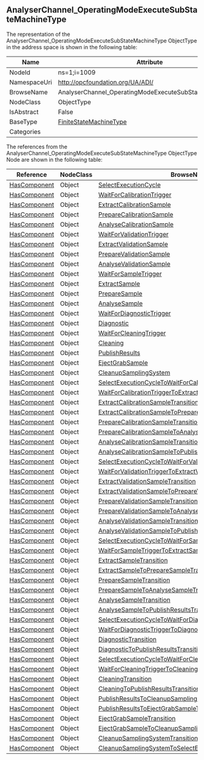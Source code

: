 <!-- objecttype -->
## AnalyserChannel_OperatingModeExecuteSubStateMachineType
  
<!-- end of text -->
The representation of the AnalyserChannel_OperatingModeExecuteSubStateMachineType ObjectType in the address space is shown in the following table:  

|Name|Attribute|
|---|---|
|NodeId|ns=1;i=1009|
|NamespaceUri|http://opcfoundation.org/UA/ADI/|
|BrowseName|AnalyserChannel_OperatingModeExecuteSubStateMachineType|
|NodeClass|ObjectType|
|IsAbstract|False|
|BaseType|[FiniteStateMachineType](../../../Core/Part5/ObjectTypes/FiniteStateMachineType/readme.md)|
|Categories||

The references from the AnalyserChannel_OperatingModeExecuteSubStateMachineType ObjectType Node are shown in the following table:  

|Reference|NodeClass|BrowseName|DataType|TypeDefinition|ModellingRule|
|---|---|---|---|---|---|
|[HasComponent](../../../Core/Part3/ReferenceTypes/HasComponent/readme.md)|Object|[SelectExecutionCycle](#SelectExecutionCycle)||[InitialStateType](../../../Core/Part5/ObjectTypes/InitialStateType/readme.md)||
|[HasComponent](../../../Core/Part3/ReferenceTypes/HasComponent/readme.md)|Object|[WaitForCalibrationTrigger](#WaitForCalibrationTrigger)||[StateType](../../../Core/Part5/ObjectTypes/StateType/readme.md)||
|[HasComponent](../../../Core/Part3/ReferenceTypes/HasComponent/readme.md)|Object|[ExtractCalibrationSample](#ExtractCalibrationSample)||[StateType](../../../Core/Part5/ObjectTypes/StateType/readme.md)||
|[HasComponent](../../../Core/Part3/ReferenceTypes/HasComponent/readme.md)|Object|[PrepareCalibrationSample](#PrepareCalibrationSample)||[StateType](../../../Core/Part5/ObjectTypes/StateType/readme.md)||
|[HasComponent](../../../Core/Part3/ReferenceTypes/HasComponent/readme.md)|Object|[AnalyseCalibrationSample](#AnalyseCalibrationSample)||[StateType](../../../Core/Part5/ObjectTypes/StateType/readme.md)||
|[HasComponent](../../../Core/Part3/ReferenceTypes/HasComponent/readme.md)|Object|[WaitForValidationTrigger](#WaitForValidationTrigger)||[StateType](../../../Core/Part5/ObjectTypes/StateType/readme.md)||
|[HasComponent](../../../Core/Part3/ReferenceTypes/HasComponent/readme.md)|Object|[ExtractValidationSample](#ExtractValidationSample)||[StateType](../../../Core/Part5/ObjectTypes/StateType/readme.md)||
|[HasComponent](../../../Core/Part3/ReferenceTypes/HasComponent/readme.md)|Object|[PrepareValidationSample](#PrepareValidationSample)||[StateType](../../../Core/Part5/ObjectTypes/StateType/readme.md)||
|[HasComponent](../../../Core/Part3/ReferenceTypes/HasComponent/readme.md)|Object|[AnalyseValidationSample](#AnalyseValidationSample)||[StateType](../../../Core/Part5/ObjectTypes/StateType/readme.md)||
|[HasComponent](../../../Core/Part3/ReferenceTypes/HasComponent/readme.md)|Object|[WaitForSampleTrigger](#WaitForSampleTrigger)||[StateType](../../../Core/Part5/ObjectTypes/StateType/readme.md)||
|[HasComponent](../../../Core/Part3/ReferenceTypes/HasComponent/readme.md)|Object|[ExtractSample](#ExtractSample)||[StateType](../../../Core/Part5/ObjectTypes/StateType/readme.md)||
|[HasComponent](../../../Core/Part3/ReferenceTypes/HasComponent/readme.md)|Object|[PrepareSample](#PrepareSample)||[StateType](../../../Core/Part5/ObjectTypes/StateType/readme.md)||
|[HasComponent](../../../Core/Part3/ReferenceTypes/HasComponent/readme.md)|Object|[AnalyseSample](#AnalyseSample)||[StateType](../../../Core/Part5/ObjectTypes/StateType/readme.md)||
|[HasComponent](../../../Core/Part3/ReferenceTypes/HasComponent/readme.md)|Object|[WaitForDiagnosticTrigger](#WaitForDiagnosticTrigger)||[StateType](../../../Core/Part5/ObjectTypes/StateType/readme.md)||
|[HasComponent](../../../Core/Part3/ReferenceTypes/HasComponent/readme.md)|Object|[Diagnostic](#Diagnostic)||[StateType](../../../Core/Part5/ObjectTypes/StateType/readme.md)||
|[HasComponent](../../../Core/Part3/ReferenceTypes/HasComponent/readme.md)|Object|[WaitForCleaningTrigger](#WaitForCleaningTrigger)||[StateType](../../../Core/Part5/ObjectTypes/StateType/readme.md)||
|[HasComponent](../../../Core/Part3/ReferenceTypes/HasComponent/readme.md)|Object|[Cleaning](#Cleaning)||[StateType](../../../Core/Part5/ObjectTypes/StateType/readme.md)||
|[HasComponent](../../../Core/Part3/ReferenceTypes/HasComponent/readme.md)|Object|[PublishResults](#PublishResults)||[StateType](../../../Core/Part5/ObjectTypes/StateType/readme.md)||
|[HasComponent](../../../Core/Part3/ReferenceTypes/HasComponent/readme.md)|Object|[EjectGrabSample](#EjectGrabSample)||[StateType](../../../Core/Part5/ObjectTypes/StateType/readme.md)||
|[HasComponent](../../../Core/Part3/ReferenceTypes/HasComponent/readme.md)|Object|[CleanupSamplingSystem](#CleanupSamplingSystem)||[StateType](../../../Core/Part5/ObjectTypes/StateType/readme.md)||
|[HasComponent](../../../Core/Part3/ReferenceTypes/HasComponent/readme.md)|Object|[SelectExecutionCycleToWaitForCalibrationTriggerTransition](#SelectExecutionCycleToWaitForCalibrationTriggerTransition)||[TransitionType](../../../Core/Part5/ObjectTypes/TransitionType/readme.md)||
|[HasComponent](../../../Core/Part3/ReferenceTypes/HasComponent/readme.md)|Object|[WaitForCalibrationTriggerToExtractCalibrationSampleTransition](#WaitForCalibrationTriggerToExtractCalibrationSampleTransition)||[TransitionType](../../../Core/Part5/ObjectTypes/TransitionType/readme.md)||
|[HasComponent](../../../Core/Part3/ReferenceTypes/HasComponent/readme.md)|Object|[ExtractCalibrationSampleTransition](#ExtractCalibrationSampleTransition)||[TransitionType](../../../Core/Part5/ObjectTypes/TransitionType/readme.md)||
|[HasComponent](../../../Core/Part3/ReferenceTypes/HasComponent/readme.md)|Object|[ExtractCalibrationSampleToPrepareCalibrationSampleTransition](#ExtractCalibrationSampleToPrepareCalibrationSampleTransition)||[TransitionType](../../../Core/Part5/ObjectTypes/TransitionType/readme.md)||
|[HasComponent](../../../Core/Part3/ReferenceTypes/HasComponent/readme.md)|Object|[PrepareCalibrationSampleTransition](#PrepareCalibrationSampleTransition)||[TransitionType](../../../Core/Part5/ObjectTypes/TransitionType/readme.md)||
|[HasComponent](../../../Core/Part3/ReferenceTypes/HasComponent/readme.md)|Object|[PrepareCalibrationSampleToAnalyseCalibrationSampleTransition](#PrepareCalibrationSampleToAnalyseCalibrationSampleTransition)||[TransitionType](../../../Core/Part5/ObjectTypes/TransitionType/readme.md)||
|[HasComponent](../../../Core/Part3/ReferenceTypes/HasComponent/readme.md)|Object|[AnalyseCalibrationSampleTransition](#AnalyseCalibrationSampleTransition)||[TransitionType](../../../Core/Part5/ObjectTypes/TransitionType/readme.md)||
|[HasComponent](../../../Core/Part3/ReferenceTypes/HasComponent/readme.md)|Object|[AnalyseCalibrationSampleToPublishResultsTransition](#AnalyseCalibrationSampleToPublishResultsTransition)||[TransitionType](../../../Core/Part5/ObjectTypes/TransitionType/readme.md)||
|[HasComponent](../../../Core/Part3/ReferenceTypes/HasComponent/readme.md)|Object|[SelectExecutionCycleToWaitForValidationTriggerTransition](#SelectExecutionCycleToWaitForValidationTriggerTransition)||[TransitionType](../../../Core/Part5/ObjectTypes/TransitionType/readme.md)||
|[HasComponent](../../../Core/Part3/ReferenceTypes/HasComponent/readme.md)|Object|[WaitForValidationTriggerToExtractValidationSampleTransition](#WaitForValidationTriggerToExtractValidationSampleTransition)||[TransitionType](../../../Core/Part5/ObjectTypes/TransitionType/readme.md)||
|[HasComponent](../../../Core/Part3/ReferenceTypes/HasComponent/readme.md)|Object|[ExtractValidationSampleTransition](#ExtractValidationSampleTransition)||[TransitionType](../../../Core/Part5/ObjectTypes/TransitionType/readme.md)||
|[HasComponent](../../../Core/Part3/ReferenceTypes/HasComponent/readme.md)|Object|[ExtractValidationSampleToPrepareValidationSampleTransition](#ExtractValidationSampleToPrepareValidationSampleTransition)||[TransitionType](../../../Core/Part5/ObjectTypes/TransitionType/readme.md)||
|[HasComponent](../../../Core/Part3/ReferenceTypes/HasComponent/readme.md)|Object|[PrepareValidationSampleTransition](#PrepareValidationSampleTransition)||[TransitionType](../../../Core/Part5/ObjectTypes/TransitionType/readme.md)||
|[HasComponent](../../../Core/Part3/ReferenceTypes/HasComponent/readme.md)|Object|[PrepareValidationSampleToAnalyseValidationSampleTransition](#PrepareValidationSampleToAnalyseValidationSampleTransition)||[TransitionType](../../../Core/Part5/ObjectTypes/TransitionType/readme.md)||
|[HasComponent](../../../Core/Part3/ReferenceTypes/HasComponent/readme.md)|Object|[AnalyseValidationSampleTransition](#AnalyseValidationSampleTransition)||[TransitionType](../../../Core/Part5/ObjectTypes/TransitionType/readme.md)||
|[HasComponent](../../../Core/Part3/ReferenceTypes/HasComponent/readme.md)|Object|[AnalyseValidationSampleToPublishResultsTransition](#AnalyseValidationSampleToPublishResultsTransition)||[TransitionType](../../../Core/Part5/ObjectTypes/TransitionType/readme.md)||
|[HasComponent](../../../Core/Part3/ReferenceTypes/HasComponent/readme.md)|Object|[SelectExecutionCycleToWaitForSampleTriggerTransition](#SelectExecutionCycleToWaitForSampleTriggerTransition)||[TransitionType](../../../Core/Part5/ObjectTypes/TransitionType/readme.md)||
|[HasComponent](../../../Core/Part3/ReferenceTypes/HasComponent/readme.md)|Object|[WaitForSampleTriggerToExtractSampleTransition](#WaitForSampleTriggerToExtractSampleTransition)||[TransitionType](../../../Core/Part5/ObjectTypes/TransitionType/readme.md)||
|[HasComponent](../../../Core/Part3/ReferenceTypes/HasComponent/readme.md)|Object|[ExtractSampleTransition](#ExtractSampleTransition)||[TransitionType](../../../Core/Part5/ObjectTypes/TransitionType/readme.md)||
|[HasComponent](../../../Core/Part3/ReferenceTypes/HasComponent/readme.md)|Object|[ExtractSampleToPrepareSampleTransition](#ExtractSampleToPrepareSampleTransition)||[TransitionType](../../../Core/Part5/ObjectTypes/TransitionType/readme.md)||
|[HasComponent](../../../Core/Part3/ReferenceTypes/HasComponent/readme.md)|Object|[PrepareSampleTransition](#PrepareSampleTransition)||[TransitionType](../../../Core/Part5/ObjectTypes/TransitionType/readme.md)||
|[HasComponent](../../../Core/Part3/ReferenceTypes/HasComponent/readme.md)|Object|[PrepareSampleToAnalyseSampleTransition](#PrepareSampleToAnalyseSampleTransition)||[TransitionType](../../../Core/Part5/ObjectTypes/TransitionType/readme.md)||
|[HasComponent](../../../Core/Part3/ReferenceTypes/HasComponent/readme.md)|Object|[AnalyseSampleTransition](#AnalyseSampleTransition)||[TransitionType](../../../Core/Part5/ObjectTypes/TransitionType/readme.md)||
|[HasComponent](../../../Core/Part3/ReferenceTypes/HasComponent/readme.md)|Object|[AnalyseSampleToPublishResultsTransition](#AnalyseSampleToPublishResultsTransition)||[TransitionType](../../../Core/Part5/ObjectTypes/TransitionType/readme.md)||
|[HasComponent](../../../Core/Part3/ReferenceTypes/HasComponent/readme.md)|Object|[SelectExecutionCycleToWaitForDiagnosticTriggerTransition](#SelectExecutionCycleToWaitForDiagnosticTriggerTransition)||[TransitionType](../../../Core/Part5/ObjectTypes/TransitionType/readme.md)||
|[HasComponent](../../../Core/Part3/ReferenceTypes/HasComponent/readme.md)|Object|[WaitForDiagnosticTriggerToDiagnosticTransition](#WaitForDiagnosticTriggerToDiagnosticTransition)||[TransitionType](../../../Core/Part5/ObjectTypes/TransitionType/readme.md)||
|[HasComponent](../../../Core/Part3/ReferenceTypes/HasComponent/readme.md)|Object|[DiagnosticTransition](#DiagnosticTransition)||[TransitionType](../../../Core/Part5/ObjectTypes/TransitionType/readme.md)||
|[HasComponent](../../../Core/Part3/ReferenceTypes/HasComponent/readme.md)|Object|[DiagnosticToPublishResultsTransition](#DiagnosticToPublishResultsTransition)||[TransitionType](../../../Core/Part5/ObjectTypes/TransitionType/readme.md)||
|[HasComponent](../../../Core/Part3/ReferenceTypes/HasComponent/readme.md)|Object|[SelectExecutionCycleToWaitForCleaningTriggerTransition](#SelectExecutionCycleToWaitForCleaningTriggerTransition)||[TransitionType](../../../Core/Part5/ObjectTypes/TransitionType/readme.md)||
|[HasComponent](../../../Core/Part3/ReferenceTypes/HasComponent/readme.md)|Object|[WaitForCleaningTriggerToCleaningTransition](#WaitForCleaningTriggerToCleaningTransition)||[TransitionType](../../../Core/Part5/ObjectTypes/TransitionType/readme.md)||
|[HasComponent](../../../Core/Part3/ReferenceTypes/HasComponent/readme.md)|Object|[CleaningTransition](#CleaningTransition)||[TransitionType](../../../Core/Part5/ObjectTypes/TransitionType/readme.md)||
|[HasComponent](../../../Core/Part3/ReferenceTypes/HasComponent/readme.md)|Object|[CleaningToPublishResultsTransition](#CleaningToPublishResultsTransition)||[TransitionType](../../../Core/Part5/ObjectTypes/TransitionType/readme.md)||
|[HasComponent](../../../Core/Part3/ReferenceTypes/HasComponent/readme.md)|Object|[PublishResultsToCleanupSamplingSystemTransition](#PublishResultsToCleanupSamplingSystemTransition)||[TransitionType](../../../Core/Part5/ObjectTypes/TransitionType/readme.md)||
|[HasComponent](../../../Core/Part3/ReferenceTypes/HasComponent/readme.md)|Object|[PublishResultsToEjectGrabSampleTransition](#PublishResultsToEjectGrabSampleTransition)||[TransitionType](../../../Core/Part5/ObjectTypes/TransitionType/readme.md)||
|[HasComponent](../../../Core/Part3/ReferenceTypes/HasComponent/readme.md)|Object|[EjectGrabSampleTransition](#EjectGrabSampleTransition)||[TransitionType](../../../Core/Part5/ObjectTypes/TransitionType/readme.md)||
|[HasComponent](../../../Core/Part3/ReferenceTypes/HasComponent/readme.md)|Object|[EjectGrabSampleToCleanupSamplingSystemTransition](#EjectGrabSampleToCleanupSamplingSystemTransition)||[TransitionType](../../../Core/Part5/ObjectTypes/TransitionType/readme.md)||
|[HasComponent](../../../Core/Part3/ReferenceTypes/HasComponent/readme.md)|Object|[CleanupSamplingSystemTransition](#CleanupSamplingSystemTransition)||[TransitionType](../../../Core/Part5/ObjectTypes/TransitionType/readme.md)||
|[HasComponent](../../../Core/Part3/ReferenceTypes/HasComponent/readme.md)|Object|[CleanupSamplingSystemToSelectExecutionCycleTransition](#CleanupSamplingSystemToSelectExecutionCycleTransition)||[TransitionType](../../../Core/Part5/ObjectTypes/TransitionType/readme.md)||


